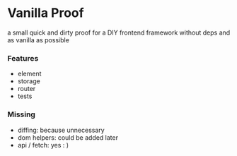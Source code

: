 # Vanilla Proof
a small quick and dirty proof for a DIY frontend framework without deps and as vanilla as possible

### Features
- element 
- storage
- router
- tests

### Missing
- diffing: because unnecessary
- dom helpers: could be added later
- api / fetch: yes : )